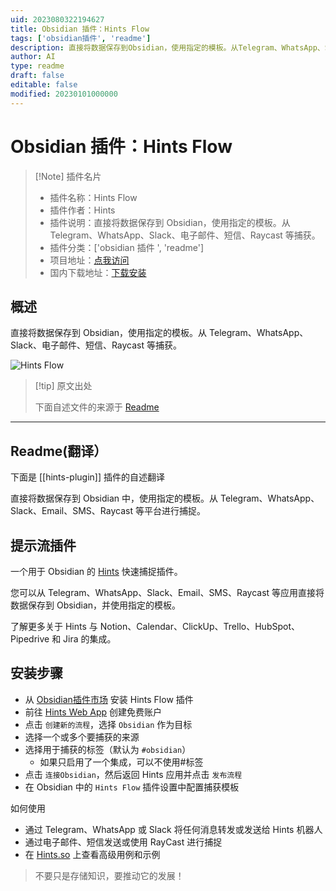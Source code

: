 ```yaml
---
uid: 2023080322194627
title: Obsidian 插件：Hints Flow
tags: ['obsidian插件', 'readme']
description: 直接将数据保存到Obsidian，使用指定的模板。从Telegram、WhatsApp、Slack、电子邮件、短信、Raycast等捕获。
author: AI
type: readme
draft: false
editable: false
modified: 20230101000000
---
```


# Obsidian 插件：Hints Flow

> [!Note] 插件名片
> - 插件名称：Hints Flow
> - 插件作者：Hints
> - 插件说明：直接将数据保存到 Obsidian，使用指定的模板。从 Telegram、WhatsApp、Slack、电子邮件、短信、Raycast 等捕获。
> - 插件分类：['obsidian 插件 ', 'readme']
> - 项目地址：[点我访问](https://github.com/slpbx/obsidian-plugin)
> - 国内下载地址：[下载安装](https://pkmer.cn/products/plugin/pluginMarket/?hints-plugin)

## 概述

直接将数据保存到 Obsidian，使用指定的模板。从 Telegram、WhatsApp、Slack、电子邮件、短信、Raycast 等捕获。

![Hints Flow](https://cdn.pkmer.cn/covers/hints-plugin_new.gif!pkmer)

> [!tip] 原文出处
>
>下面自述文件的来源于 [Readme](https://ghproxy.net/https://raw.githubusercontent.com/slpbx/obsidian-plugin/master/README.md)

---

## Readme(翻译）

下面是 [[hints-plugin]] 插件的自述翻译

直接将数据保存到 Obsidian 中，使用指定的模板。从 Telegram、WhatsApp、Slack、Email、SMS、Raycast 等平台进行捕捉。

## 提示流插件

一个用于 Obsidian 的 [Hints](https://hints.so/) 快速捕捉插件。

您可以从 Telegram、WhatsApp、Slack、Email、SMS、Raycast 等应用直接将数据保存到 Obsidian，并使用指定的模板。

了解更多关于 Hints 与 Notion、Calendar、ClickUp、Trello、HubSpot、Pipedrive 和 Jira 的集成。

## 安装步骤

- 从 [Obsidian插件市场](https://obsidian.md/plugins?id=hints-plugin) 安装 Hints Flow 插件
- 前往 [Hints Web App](https://i.hints.so/) 创建免费账户
- 点击 `创建新的流程`，选择 `Obsidian` 作为目标
- 选择一个或多个要捕获的来源
- 选择用于捕获的标签（默认为 `#obsidian`）
	- 如果只启用了一个集成，可以不使用#标签
- 点击 `连接Obsidian`，然后返回 Hints 应用并点击 `发布流程`
- 在 Obsidian 中的 `Hints Flow` 插件设置中配置捕获模板

如何使用

- 通过 Telegram、WhatsApp 或 Slack 将任何消息转发或发送给 Hints 机器人
- 通过电子邮件、短信发送或使用 RayCast 进行捕捉
- 在 [Hints.so](https://hints.so/flows) 上查看高级用例和示例

> 不要只是存储知识，要推动它的发展！